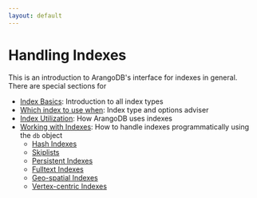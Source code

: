 ```yaml
---
layout: default
---
```

Handling Indexes
================

This is an introduction to ArangoDB's interface for indexes in general.  
There are special sections for 

- [Index Basics](IndexBasics.md): Introduction to all index types
- [Which index to use when](WhichIndex.md): Index type and options adviser
- [Index Utilization](IndexUtilization.md): How ArangoDB uses indexes
- [Working with Indexes](WorkingWithIndexes.md): How to handle indexes
  programmatically using the `db` object
  - [Hash Indexes](Hash.md)
  - [Skiplists](Skiplist.md)
  - [Persistent Indexes](Persistent.md)
  - [Fulltext Indexes](Fulltext.md)
  - [Geo-spatial Indexes](Geo.md)
  - [Vertex-centric Indexes](VertexCentric.md)
